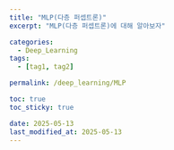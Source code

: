 ```yaml
---
title: "MLP(다층 퍼셉트론)"
excerpt: "MLP(다층 퍼셉트론)에 대해 알아보자"

categories:
  - Deep_Learning
tags:
  - [tag1, tag2]

permalink: /deep_learning/MLP

toc: true
toc_sticky: true

date: 2025-05-13
last_modified_at: 2025-05-13
---
```

